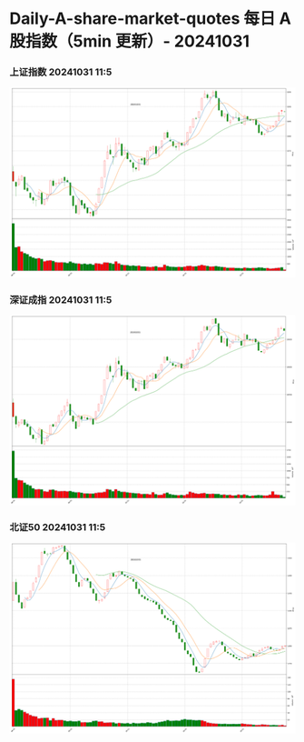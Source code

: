 
# Daily-A-share-market-quotes 每日 A 股指数（5min 更新）- 20241031

### 上证指数 20241031 11:5
![](./fig/2024/10/20241031-sh000001.png)

### 深证成指 20241031 11:5
![](./fig/2024/10/20241031-sz399001.png)

### 北证50 20241031 11:5
![](./fig/2024/10/20241031-bj899050.png)
